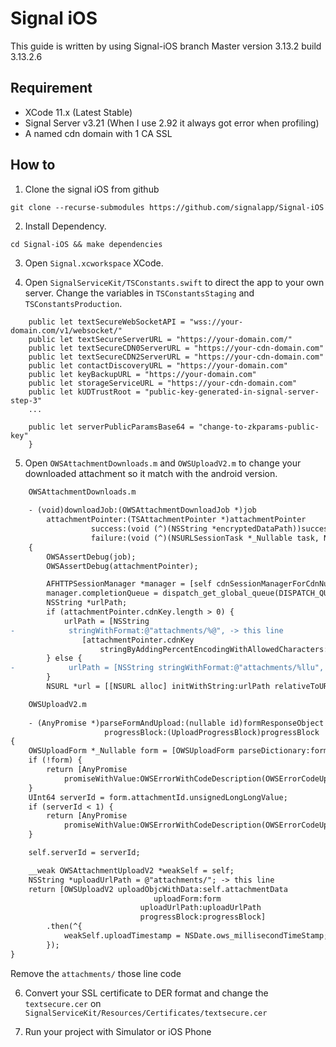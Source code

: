 # Signal iOS
This guide is written by using Signal-iOS branch Master version 3.13.2 build 3.13.2.6

## Requirement
* XCode 11.x (Latest Stable)
* Signal Server v3.21 (When I use 2.92 it always got error when profiling)
* A named cdn domain with 1 CA SSL


## How to
1. Clone the signal iOS from github
```
git clone --recurse-submodules https://github.com/signalapp/Signal-iOS
```
2. Install Dependency.
```
cd Signal-iOS && make dependencies
```
3. Open `Signal.xcworkspace` XCode.

4. Open `SignalServiceKit/TSConstants.swift` to direct the app to your own server. Change the variables in `TSConstantsStaging` and `TSConstantsProduction`.
``` 
    public let textSecureWebSocketAPI = "wss://your-domain.com/v1/websocket/"
    public let textSecureServerURL = "https://your-domain.com/"
    public let textSecureCDN0ServerURL = "https://your-cdn-domain.com"
    public let textSecureCDN2ServerURL = "https://your-cdn-domain.com"
    public let contactDiscoveryURL = "https://your-domain.com"
    public let keyBackupURL = "https://your-domain.com"
    public let storageServiceURL = "https://your-cdn-domain.com"
    public let kUDTrustRoot = "public-key-generated-in-signal-server-step-3"
    ...
    
    public let serverPublicParamsBase64 = "change-to-zkparams-public-key"
    }
```

5. Open `OWSAttachmentDownloads.m` and `OWSUploadV2.m` to change your downloaded attachment so it match with the android version.
```diff
    OWSAttachmentDownloads.m
    
    - (void)downloadJob:(OWSAttachmentDownloadJob *)job
        attachmentPointer:(TSAttachmentPointer *)attachmentPointer
                  success:(void (^)(NSString *encryptedDataPath))successHandler
                  failure:(void (^)(NSURLSessionTask *_Nullable task, NSError *error))failureHandlerParam
    {
        OWSAssertDebug(job);
        OWSAssertDebug(attachmentPointer);

        AFHTTPSessionManager *manager = [self cdnSessionManagerForCdnNumber:attachmentPointer.cdnNumber];
        manager.completionQueue = dispatch_get_global_queue(DISPATCH_QUEUE_PRIORITY_DEFAULT, 0);
        NSString *urlPath;
        if (attachmentPointer.cdnKey.length > 0) {
            urlPath = [NSString
-            stringWithFormat:@"attachments/%@", -> this line 
                [attachmentPointer.cdnKey
                    stringByAddingPercentEncodingWithAllowedCharacters:NSCharacterSet.URLPathAllowedCharacterSet]];
        } else {
-            urlPath = [NSString stringWithFormat:@"attachments/%llu", attachmentPointer.serverId]; -> this line
        }
        NSURL *url = [[NSURL alloc] initWithString:urlPath relativeToURL:manager.baseURL];
```

```diff
    OWSUploadV2.m
    
    - (AnyPromise *)parseFormAndUpload:(nullable id)formResponseObject
                     progressBlock:(UploadProgressBlock)progressBlock
{
    OWSUploadForm *_Nullable form = [OWSUploadForm parseDictionary:formResponseObject];
    if (!form) {
        return [AnyPromise
            promiseWithValue:OWSErrorWithCodeDescription(OWSErrorCodeUploadFailed, @"Invalid upload form.")];
    }
    UInt64 serverId = form.attachmentId.unsignedLongLongValue;
    if (serverId < 1) {
        return [AnyPromise
            promiseWithValue:OWSErrorWithCodeDescription(OWSErrorCodeUploadFailed, @"Invalid upload form.")];
    }

    self.serverId = serverId;

    __weak OWSAttachmentUploadV2 *weakSelf = self;
    NSString *uploadUrlPath = @"attachments/"; -> this line
    return [OWSUploadV2 uploadObjcWithData:self.attachmentData
                                uploadForm:form
                             uploadUrlPath:uploadUrlPath
                             progressBlock:progressBlock]
        .then(^{
            weakSelf.uploadTimestamp = NSDate.ows_millisecondTimeStamp;
        });
}

```

Remove the `attachments/` those line code

6. Convert your SSL certificate to DER format and change the `textsecure.cer` on `SignalServiceKit/Resources/Certificates/textsecure.cer`

7. Run your project with Simulator or iOS Phone

